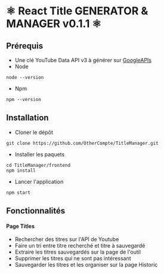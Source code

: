 # ⚛️ React Title GENERATOR & MANAGER v0.1.1 ⚛️


## Prérequis

- Une clé YouTube Data API v3 à générer sur [GoogleAPIs](https://console.developers.google.com/)
- Node
```
node --version
```
- Npm
```
npm --version
```

## Installation

- Cloner le dépôt
```
git clone https://github.com/OtherCompte/TitleManager.git
```
- Installer les paquets
```
cd TitleManager/frontend
npm install
```
- Lancer l'application
```
npm start
```
## Fonctionnalités

#### Page Titles

- Rechercher des titres sur l'API de Youtube
- Faire un tri entre titre recherché et titre à sauvegardé
- Extraire les titres sauvegardés sur la page de l'outil
- Supprimer les titres qui ne sont pas intéressant
- Sauvegarder les titres et les organiser sur la page Historic 